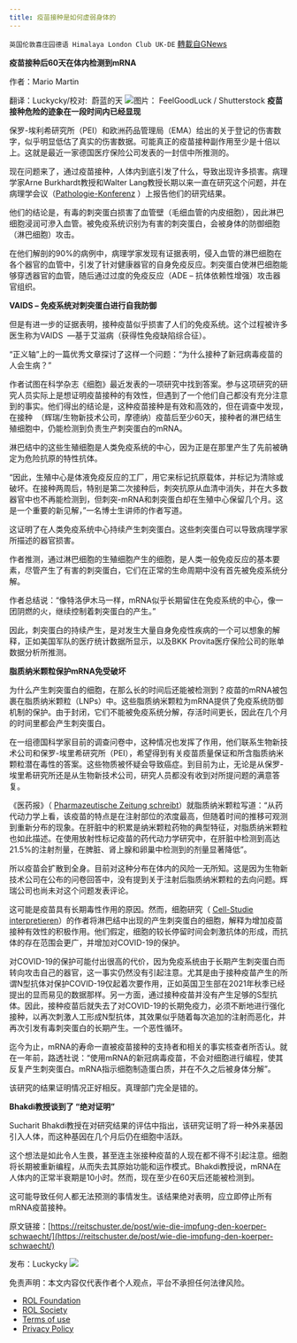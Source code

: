 ```yaml
---
title: 疫苗接种是如何虚弱身体的
---
```

`英国伦敦喜庄园德语 Himalaya London Club UK-DE` [轉載自GNews](https://gnews.org/zh-hans/2073790/)

**疫苗接种后60天在体内检测到mRNA**

作者：Mario Martin

翻译：Luckycky/校对:  蔚蓝的天
![](https://assets.gnews.org/wp-content/uploads/2022/02/image1-9.jpeg)图片： FeelGoodLuck / Shutterstock
**疫苗接种危险的迹象在一段时间内已经显现**

保罗-埃利希研究所（PEI）和欧洲药品管理局（EMA）给出的关于登记的伤害数字，似乎明显低估了真实的伤害数据。可能真正的疫苗接种副作用至少是十倍以上。这就是最近一家德国医疗保险公司发表的一封信中所推测的。

现在问题来了，通过疫苗接种，人体内到底引发了什么，导致出现许多损害。病理学家Arne Burkhardt教授和Walter Lang教授长期以来一直在研究这个问题，并在病理学会议（[Pathologie-Konferenz](https://reitschuster.de/post/2-pathologie-konferenz-tod-nach-impfung/) ）上报告他们的研究结果。

他们的结论是，有毒的刺突蛋白损害了血管壁（毛细血管的内皮细胞），因此淋巴细胞浸润可滲入血管。被免疫系统识别为有害的刺突蛋白，会被身体的防御细胞（淋巴细胞）攻击。

在他们解剖的90%的病例中，病理学家发现有证据表明，侵入血管的淋巴细胞在各个器官的血管中，引发了针对健康器官的自身免疫反应。刺突蛋白使淋巴细胞能够穿透器官的血管，随后通过过度的免疫反应（ADE – 抗体依赖性增强）攻击器官组织。

**VAIDS – 免疫系统对刺突蛋白进行自我防御**

但是有进一步的证据表明，接种疫苗似乎损害了人们的免疫系统。这个过程被许多医生称为VAIDS  —基于艾滋病（获得性免疫缺陷综合征）。

“正义轴”上的一篇优秀文章探讨了这样一个问题：“为什么接种了新冠病毒疫苗的人会生病？”

作者试图在科学杂志《细胞》最近发表的一项研究中找到答案。参与这项研究的研究人员实际上是想证明疫苗接种的有效性，但遇到了一个他们自己都没有充分注意到的事实。他们得出的结论是，这种疫苗接种是有效和高效的，但在调查中发现，在接种  （辉瑞/生物新技术公司，摩德纳）疫苗后至少60天，接种者的淋巴结生殖细胞中，仍能检测到负责生产刺突蛋白的mRNA。

淋巴结中的这些生殖细胞是人类免疫系统的中心，因为正是在那里产生了先前被确定为危险抗原的特性抗体。

“因此，生殖中心是体液免疫反应的工厂，用它来标记抗原载体，并标记为清除或破坏。在接种两周后，特别是第二次接种后，刺突抗原从血清中消失，并在大多数器官中也不再能检测到，但刺突-mRNA和刺突蛋白却在生殖中心保留几个月。这是一个重要的新见解，”一名博士生讲师的作者写道。

这证明了在人类免疫系统中心持续产生刺突蛋白。这些刺突蛋白可以导致病理学家所描述的器官损害。

作者推测，通过淋巴细胞的生殖细胞产生的细胞，是人类一般免疫反应的基本要素，尽管产生了有害的刺突蛋白，它们在正常的生命周期中没有首先被免疫系统分解。

作者总结说：“像特洛伊木马一样，mRNA似乎长期留住在免疫系统的中心，像一团阴燃的火，继续控制着刺突蛋白的产生。”

因此，刺突蛋白的持续产生，是对发生大量自身免疫性疾病的一个可以想象的解释，正如美国军队的医疗统计数据所显示，以及BKK Provita医疗保险公司的账单数据分析所推测。

**脂质纳米颗粒保护mRNA免受破坏**

为什么产生刺突蛋白的细胞，在那么长的时间后还能被检测到？疫苗的mRNA被包裹在脂质纳米颗粒（LNPs）中。这些脂质纳米颗粒为mRNA提供了免疫系统防御机制的保护。由于封闭，它们不能被免疫系统分解，存活时间更长，因此在几个月的时间里都会产生刺突蛋白。

在一组德国科学家目前的调查问卷中，这种情况也发挥了作用，他们联系生物新技术公司和保罗-埃里希研究所（PEI），希望得到有关疫苗质量保证和所含脂质纳米颗粒潜在毒性的答案。这些物质被怀疑会导致癌症。到目前为止，无论是从保罗-埃里希研究所还是从生物新技术公司，研究人员都没有收到对所提问题的满意答复。

《医药报》（ [Pharmazeutische Zeitung schreibt](https://www.pharmazeutische-zeitung.de/nanotechnologie-der-covid-19-vakzinen-124828/seite/4/)）就脂质纳米颗粒写道：“从药代动力学上看，该疫苗的特点是在注射部位的浓度最高，但随着时间的推移可观测到重新分布的现象。在肝脏中的积累是纳米颗粒药物的典型特征，对脂质纳米颗粒也如此描述。在使用放射性标记疫苗的药代动力学研究中，在肝脏中检测到高达21.5%的注射剂量，在脾脏、肾上腺和卵巢中检测到的剂量显著降低”。

所以疫苗会扩散到全身。目前对这种分布在体内的风险一无所知。这是因为生物新技术公司在公布的问卷回答中，没有提到关于注射后脂质纳米颗粒的去向问题。辉瑞公司也尚未对这个问题发表评论。

这可能是疫苗具有长期毒性作用的原因。然而，细胞研究（ [Cell-Studie interpretieren](https://www.cell.com/action/showPdf?pii=S0092-8674%2822%2900076-9)）的作者将淋巴结中出现的产生刺突蛋白的细胞，解释为增加疫苗接种有效性的积极作用。他们假定，细胞的较长停留时间会刺激抗体的形成，而抗体的存在范围会更广，并增加对COVID-19的保护。

对COVID-19的保护可能付出很高的代价，因为免疫系统由于长期产生刺突蛋白而转向攻击自己的器官，这一事实仍然没有引起注意。尤其是由于接种疫苗产生的所谓N型抗体对保护COVID-19仅起着次要作用，正如英国卫生部在2021年秋季已经提出的显而易见的数据那样。另一方面，通过接种疫苗并没有产生足够的S型抗体。因此，接种疫苗后就失去了对COVID-19的长期免疫力，必须不断地进行强化接种，以再次刺激人工形成N型抗体，其效果似乎随着每次追加的注射而恶化，并再次引发有毒刺突蛋白的长期产生。一个恶性循环。

迄今为止，mRNA的寿命一直被疫苗接种的支持者和相关的事实核查者所否认。就在一年前，路透社说：“使用mRNA的新冠病毒疫苗，不会对细胞进行编程，使其反复产生刺突蛋白。mRNA指示细胞制造蛋白质，并在不久之后被身体分解”。

该研究的结果证明情况正好相反。真理部门完全是错的。

**Bhakdi教授谈到了 “绝对证明”**

Sucharit Bhakdi教授在对研究结果的评估中指出，该研究证明了将一种外来基因引入人体，而这种基因在几个月后仍在细胞中活跃。

这个想法是如此令人生畏，甚至连主张接种疫苗的人现在都不得不引起注意。细胞将长期被重新编程，从而失去其原始功能和运作模式。Bhakdi教授说，mRNA在人体内的正常半衰期是10小时。然而，现在至少在60天后还能被检测到。

这可能导致任何人都无法预测的事情发生。该结果绝对表明，应立即停止所有mRNA疫苗接种。

原文链接：[https://reitschuster.de/post/wie-die-impfung-den-koerper-schwaecht/](https://reitschuster.de/post/wie-die-impfung-den-koerper-schwaecht/)

发布：Luckycky
![](https://assets.gnews.org/wp-content/uploads/2021/09/战鹰团新logo2021-07-01-1.jpg)


 

免责声明：本文内容仅代表作者个人观点，平台不承担任何法律风险。

- [ROL Foundation](https://rolfoundation.org/)
- [ROL Society](https://rolsociety.org/)
- [Terms of use](https://gnews.org/terms-of-use-3/)
- [Privacy Policy](https://gnews.org/privacy-policy/)
